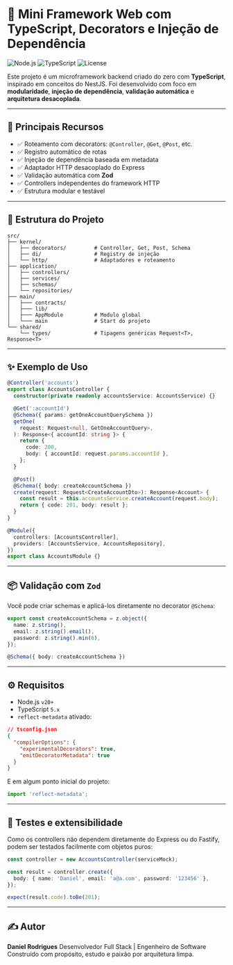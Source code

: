 # 🚀 Mini Framework Web com TypeScript, Decorators e Injeção de Dependência

![Node.js](https://img.shields.io/badge/Node.js-20.x-brightgreen)
![TypeScript](https://img.shields.io/badge/Made%20with-TypeScript-blue)
![License](https://img.shields.io/badge/license-MIT-blue)

Este projeto é um microframework backend criado do zero com **TypeScript**, inspirado em conceitos do NestJS.
Foi desenvolvido com foco em **modularidade**, **injeção de dependência**, **validação automática** e **arquitetura desacoplada**.

---

## 🧠 Principais Recursos

- ✅ Roteamento com decorators: `@Controller`, `@Get`, `@Post`, etc.
- ✅ Registro automático de rotas
- ✅ Injeção de dependência baseada em metadata
- ✅ Adaptador HTTP desacoplado do Express
- ✅ Validação automática com **Zod**
- ✅ Controllers independentes do framework HTTP
- ✅ Estrutura modular e testável

---

## 🧱 Estrutura do Projeto

```
src/
├── kernel/
│   ├── decorators/         # Controller, Get, Post, Schema
│   ├── di/                 # Registry de injeção
│   └── http/               # Adaptadores e roteamento
├── application/
│   ├── controllers/
│   ├── services/
│   ├── schemas/
│   └── repositories/
├── main/
│   ├─── contracts/
│   ├─── lib/
│   ├─── AppModule          # Modulo global
│   └─── main               # Start do projeto
└── shared/
    └── types/              # Tipagens genéricas Request<T>, Response<T>
```

---

## ✨ Exemplo de Uso

```ts
@Controller('accounts')
export class AccountsController {
  constructor(private readonly accountsService: AccountsService) {}

  @Get(':accountId')
  @Schema({ params: getOneAccountQuerySchema })
  getOne(
    request: Request<null, GetOneAccountQuery>,
  ): Response<{ accountId: string }> {
    return {
      code: 200,
      body: { accountId: request.params.accountId },
    };
  }

  @Post()
  @Schema({ body: createAccountSchema })
  create(request: Request<CreateAccountDto>): Response<Account> {
    const result = this.accountsService.createAccount(request.body);
    return { code: 201, body: result };
  }
}
```

```ts
@Module({
  controllers: [AccountsController],
  providers: [AccountsService, AccountsRepository],
})
export class AccountsModule {}
```

---

## 📦 Validação com `Zod`

Você pode criar schemas e aplicá-los diretamente no decorator `@Schema`:

```ts
export const createAccountSchema = z.object({
  name: z.string(),
  email: z.string().email(),
  password: z.string().min(6),
});
```

```ts
@Schema({ body: createAccountSchema })
```

---

## ⚙️ Requisitos

- Node.js `v20+`
- TypeScript `5.x`
- `reflect-metadata` ativado:

```json
// tsconfig.json
{
  "compilerOptions": {
    "experimentalDecorators": true,
    "emitDecoratorMetadata": true
  }
}
```

E em algum ponto inicial do projeto:

```ts
import 'reflect-metadata';
```

---

## 🧪 Testes e extensibilidade

Como os controllers não dependem diretamente do Express ou do Fastify, podem ser testados facilmente com objetos puros:

```ts
const controller = new AccountsController(serviceMock);

const result = controller.create({
  body: { name: 'Daniel', email: 'a@a.com', password: '123456' },
});

expect(result.code).toBe(201);
```

---

## ✍️ Autor

**Daniel Rodrigues**
Desenvolvedor Full Stack | Engenheiro de Software
Construído com propósito, estudo e paixão por arquitetura limpa.
